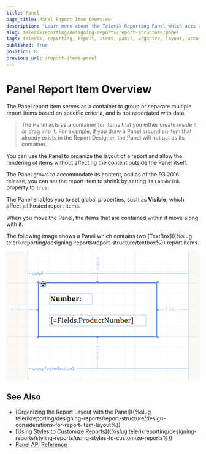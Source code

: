 ```yaml
---
title: Panel
page_title: Panel Report Item Overview
description: "Learn more about the Telerik Reporting Panel which acts as a container for other report items and learn how to organize the report layout, accommodate its content, and set the supported global properties."
slug: telerikreporting/designing-reports/report-structure/panel
tags: telerik, reporting, report, items, panel, organize, layout, accommodate, content, shrink, global, properties
published: True
position: 8
previous_url: /report-items-panel
---
```


# Panel Report Item Overview 

The Panel report item serves as a container to group or separate multiple report items based on specific criteria, and is not associated with data. 

> The Panel acts as a container for items that you either create inside it or drag into it. For example, if you draw a Panel around an item that already exists in the Report Designer, the Panel will not act as its container. 

You can use the Panel to organize the layout of a report and allow the rendering of items without affecting the content outside the Panel itself. 

The Panel grows to accommodate its content, and as of the R3 2016 release, you can set the report item to shrink by setting its `CanShrink` property to `true`. 

The Panel enables you to set global properties, such as __Visible__, which affect all hosted report items.

When you move the Panel, the items that are contained within it move along with it. 

The following image shows a Panel which contains two [TextBox]({%slug telerikreporting/designing-reports/report-structure/textbox%}) report items. 

![A Panel with two TextBox report items](images/Panel.png)

## See Also

* [Organizing the Report Layout with the Panel]({%slug telerikreporting/designing-reports/report-structure/design-considerations-for-report-item-layout%})
* [Using Styles to Customize Reports]({%slug telerikreporting/designing-reports/styling-reports/using-styles-to-customize-reports%}) 
* [Panel API Reference](/reporting/api/Telerik.Reporting.Panel)

